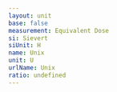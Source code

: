 ```yaml
---
layout: unit
base: false
measurement: Equivalent Dose
si: Sievert
siUnit: H
name: Unix
unit: U
urlName: Unix
ratio: undefined
---
```

